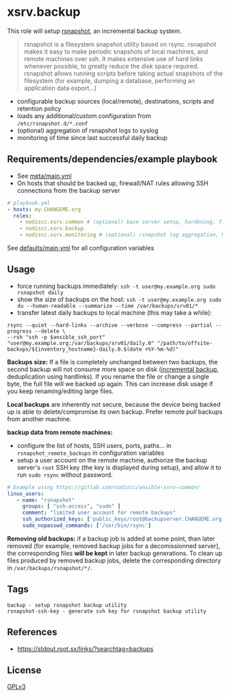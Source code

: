 # xsrv.backup

This role will setup [rsnapshot](https://rsnapshot.org), an incremental backup system.

>rsnapshot is a filesystem snapshot utility based on rsync.
>rsnapshot makes it easy to make periodic snapshots of local machines, and remote machines over ssh.
>It makes extensive use of hard links whenever possible, to greatly reduce the disk space required.
>rsnapshot allows running scripts before taking actual snapshots of the filesystem (for example, dumping a database, performing an application data export...)

- configurable backup sources (local/remote), destinations, scripts and retention policy
- loads any additional/custom configuration from `/etc/rsnapshot.d/*.conf`
- (optional) aggregation of rsnapshot logs to syslog
- monitoring of time since last successful daily backup


## Requirements/dependencies/example playbook

- See [meta/main.yml](meta/main.yml)
- On hosts that should be backed up, firewall/NAT rules allowing SSH connections from the backup server

```yaml
# playbook.yml
- hosts: my.CHANGEME.org
  roles:
    - nodiscc.xsrv.common # (optional) base server setup, hardening, firewall, bruteforce prevention
    - nodiscc.xsrv.backup
    - nodiscc.xsrv.monitoring # (optional) rsnapshot log aggregation, health monitoring
```

See [defaults/main.yml](defaults/main.yml) for all configuration variables




## Usage

- force running backups immediately: `ssh -t user@my.example.org sudo rsnapshot daily`
- show the size of backups on the host: `ssh -t user@my.example.org sudo du --human-readable --summarize --time /var/backups/srv01/*`
- transfer latest daily backups to local machine (this may take a while):

```
rsync --quiet --hard-links --archive --verbose --compress --partial --progress --delete \
--rsh "ssh -p $ansible_ssh_port"
"user@my.example.org:/var/backups/srv01/daily.0" "/path/to/offsite-backups/${inventory_hostname}-daily.0.$(date +%Y-%m-%d)"
```

**Backups size:** If a file is completely unchanged between two backups, the second backup  will not consume more space on disk ([incremental backup](https://en.wikipedia.org/wiki/Incremental_backup), deduplication using hardlinks). If you rename the file or change a single byte, the full file will we backed up again. This can increase disk usage if you keep renaming/editing large files.

**Local backups** are inherently not secure, because the device being backed up is able to delete/compromise its own backup. Prefer remote _pull_ backups from another machine.

**backup data from remote machines:**
 - configure the list of hosts, SSH users, ports, paths... in  `rsnapshot_remote_backups` in configuration variables
 - setup a user account on the remote machine, authorize the backup server's `root` SSH key (the key is displayed during setup), and allow it to run `sudo rsync` without password.

```yaml
# Example using https://gitlab.com/nodiscc/ansible-xsrv-common/
linux_users:
   - name: "rsnapshot"
     groups: [ "ssh-access", "sudo" ]
     comment: "limited user account for remote backups"
     ssh_authorized_keys: ['public_keys/root@backupserver.CHANGEME.org']
     sudo_nopasswd_commands: ['/usr/bin/rsync']
```

**Removing old backups:** if a backup job is added at some point, than later removed (for example, removed backup jobs for a decomissionned server), the corresponding files **will be kept** in later backup generations. To clean up files produced by removed backup jobs, delete the corresponding directory in `/var/backups/rsnapshot/*/`.

## Tags

<!--BEGIN TAGS LIST-->
```
backup - setup rsnapshot backup utility
rsnapshot-ssh-key - generate ssh key for rsnapshot backup utility
```
<!--END TAGS LIST-->


## References

- https://stdout.root.sx/links/?searchtag=backups


## License

[GPLv3](../../LICENSE)
